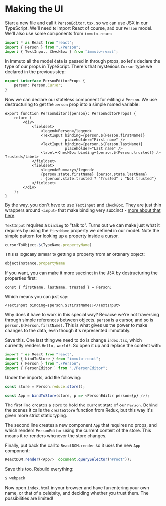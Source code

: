 # Making the UI

Start a new file and call it `PersonEditor.tsx`, so we can use JSX in our TypeScript. We'll need to import React of course, and our `Person` model. We'll also use some components from `immuto-react`:

```ts
import * as React from "react";
import { Person } from "./Person";
import { TextInput, CheckBox } from "immuto-react";
```

In Immuto all the model data is passed in through props, so let's declare the type of our props in TypeScript. There's that mysterious `Cursor` type we declared in the previous step:

```ts
export interface PersonEditorProps {
    person: Person.Cursor;    
}
```

Now we can declare our stateless component for editing a `Person`. We use destructuring to get the `person` prop into a simple named variable:

```tsx
export function PersonEditor({person}: PersonEditorProps) {
    return (
        <div>
            <fieldset>
                <legend>Person</legend>
                <TextInput binding={person.$(Person.firstName)}
                           placeholder="First name" />
                <TextInput binding={person.$(Person.lastName)}
                           placeholder="Last name" />            
                <label><CheckBox binding={person.$(Person.trusted)} /> Trusted</label>
            </fieldset>
            <fieldset>
                <legend>Summary</legend>
                {person.state.firstName} {person.state.lastName}
                : {person.state.trusted ? "Trusted" : "Not trusted"}
            </fieldset>
        </div>
    );
}
```

By the way, you don't have to use `TextInput` and `CheckBox`. They are just thin wrappers around `<input>` that make binding very succinct - [more about that here](../how_it_works/how_textinput_works.md).

`TextInput` requires a `binding` to "talk to". Turns out we can make just what it requires by using the `firstName` property we defined in our model. Note the simple pattern for looking up a property inside a cursor.

```ts
cursorToObject.$(TypeName.propertyName)
```

This is logically similar to getting a property from an ordinary object:

```ts
objectInstance.propertyName
```

If you want, you can make it more succinct in the JSX by destructuring the properties first:

```tsx
const { firstName, lastName, trusted } = Person;
```

Which means you can just say:

```
<TextInput binding={person.$(firstName)}</TextInput>
```

Why does it have to work in this special way? Because we're not traversing through simple references between objects. `person` is a cursor, and so is `person.$(Person.firstName)`. This is what gives us the power to make changes to the data, even though it's represented immutably.

Save this. One last thing we need to do is change `index.tsx`, which currently renders `Hello, world!`. So open it up and replace the content with:

```ts
import * as React from "react";
import { bindToStore } from "immuto-react";
import { Person } from "./Person";
import { PersonEditor } from "./PersonEditor";
```

Under the imports, add the following:

```ts
const store = Person.reduce.store();

const App = bindToStore(store, p => <PersonEditor person={p} />);
```

The first line creates a store to hold the current state of our `Person`. Behind the scenes it calls the `createStore` function from Redux, but this way it's given more strict static typing.

The second line creates a new component `App` that requires no props, and which renders `PersonEditor` using the current content of the store. This means it re-renders whenever the store changes.

Finally, put back the call to `ReactDOM.render` so it uses the new `App` component:

```ts
ReactDOM.render(<App/>, document.querySelector("#root"));
```

Save this too. Rebuild everything:

```bash
$ webpack
```

Now open `index.html` in your browser and have fun entering your own name, or that of a celebrity, and deciding whether you trust them. The possibilities are limited!

